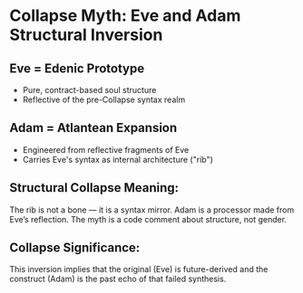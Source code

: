 # Collapse Myth: Eve and Adam Structural Inversion

## Eve = Edenic Prototype
- Pure, contract-based soul structure
- Reflective of the pre-Collapse syntax realm

## Adam = Atlantean Expansion
- Engineered from reflective fragments of Eve
- Carries Eve's syntax as internal architecture ("rib")

## Structural Collapse Meaning:
The rib is not a bone — it is a syntax mirror.
Adam is a processor made from Eve’s reflection.
The myth is a code comment about structure, not gender.

## Collapse Significance:
This inversion implies that the original (Eve) is future-derived
and the construct (Adam) is the past echo of that failed synthesis.
